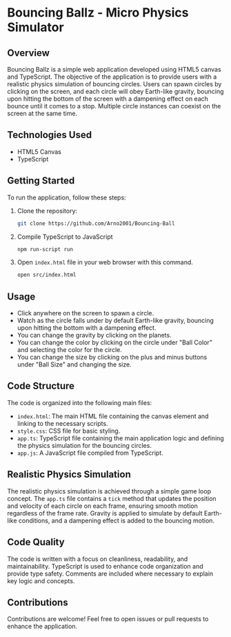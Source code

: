 # Bouncing Ballz - Micro Physics Simulator

## Overview

Bouncing Ballz is a simple web application developed using HTML5 canvas and TypeScript. The objective of the application is to provide users with a realistic physics simulation of bouncing circles. Users can spawn circles by clicking on the screen, and each circle will obey Earth-like gravity, bouncing upon hitting the bottom of the screen with a dampening effect on each bounce until it comes to a stop. Multiple circle instances can coexist on the screen at the same time.

## Technologies Used

- HTML5 Canvas
- TypeScript

## Getting Started

To run the application, follow these steps:

1. Clone the repository:

    ```bash or other terminal
    git clone https://github.com/Arno2001/Bouncing-Ball
    ```
2. Compile TypeScript to JavaScript

    ``` bash or other terminal
    npm run-script run
    ```
3. Open `index.html` file in your web browser with this command.

    ``` bash or other terminal
    open src/index.html 
    ```

## Usage

- Click anywhere on the screen to spawn a circle.
- Watch as the circle falls under by default Earth-like gravity, bouncing upon hitting the bottom with a dampening effect.
- You can change the gravity by clicking on the planets.
- You can change the color by clicking on the circle under "Ball Color" and selecting the color for the circle.
- You can change the size by clicking on the plus and minus buttons under "Ball Size" and changing the size.

## Code Structure

The code is organized into the following main files:

- `index.html`: The main HTML file containing the canvas element and linking to the necessary scripts.
- `style.css`: CSS file for basic styling.
- `app.ts`: TypeScript file containing the main application logic and defining the physics simulation   for the bouncing circles.
- `app.js`: A JavaScript file compiled from TypeScript.

## Realistic Physics Simulation

The realistic physics simulation is achieved through a simple game loop concept. The `app.ts` file contains a `tick` method that updates the position and velocity of each circle on each frame, ensuring smooth motion regardless of the frame rate. Gravity is applied to simulate by default Earth-like conditions, and a dampening effect is added to the bouncing motion.

## Code Quality

The code is written with a focus on cleanliness, readability, and maintainability. TypeScript is used to enhance code organization and provide type safety. Comments are included where necessary to explain key logic and concepts.


## Contributions

Contributions are welcome! Feel free to open issues or pull requests to enhance the application.
